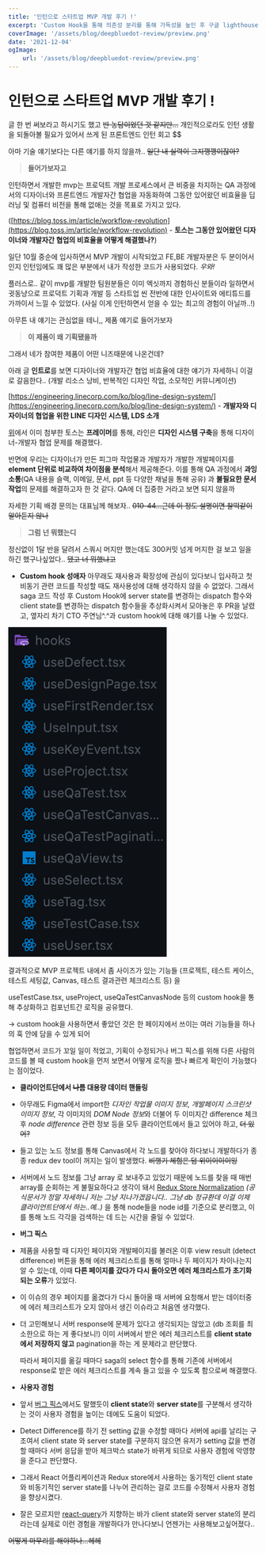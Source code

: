 ```yaml
---
title: '인턴으로 스타트업 MVP 개발 후기 !'
excerpt: 'Custom Hook을 통해 의존성 분리를 통해 가독성을 높인 후 구글 lighthouse를 통해 사이트 성능을 측정해보았다. 모바일의 경우 데스크탑보다 성능이 떨어지기 때문에 퍼포먼스 테스트에서 낮은 점수를 보여주는 것 같다. 처음 테스트 후 여러 번 프로파일링을 해봤는데 50점대를 기어다녀서 이 기회에 성능 개선을 하기로 했다. lighthouse에서는 아래와 같이 친절히 진단해준다.'
coverImage: '/assets/blog/deepbluedot-review/preview.png'
date: '2021-12-04'
ogImage:
    url: '/assets/blog/deepbluedot-review/preview.png'
---
```


# 인턴으로 스타트업 MVP 개발 후기 !

글 한 번 써보라고 하시기도 했고 <s>반 농담이었던 것 같지만...</s> 개인적으로라도 인턴 생활을 되돌아볼 필요가 있어서 쓰게 된 프론트엔드 인턴 회고 $$

아마 기술 얘기보다는 다른 얘기를 하지 않을까.. <s>일단 내 실력이 그지깽깽이잖아?</s>

> **들어가보자고**

인턴하면서 개발한 mvp는 프로덕트 개발 프로세스에서 큰 비중을 차지하는 QA 과정에서의 디자이너와 프론트엔드 개발자간 협업을 자동화하여 그동안 있어왔던 비효율을 딥러닝 및 컴퓨터 비전을 통해 없애는 것을 목표로 가지고 있다.

([https://blog.toss.im/article/workflow-revolution](https://blog.toss.im/article/workflow-revolution) - **토스는 그동안 있어왔던 디자이너와 개발자간 협업의 비효율을 어떻게 해결했나?**)

일단 10월 중순에 입사하면서 MVP 개발이 시작되었고 FE,BE 개발자분은 두 분이어서인지 인턴임에도 꽤 많은 부분에서 내가 작성한 코드가 사용되었다. _우와!_

플러스로.. 같이 mvp를 개발한 팀원분들은 이미 엑싯까지 경험하신 분들이라 일하면서 귓동냥으로 프로덕트 기획과 개발 등 스타트업 씬 전반에 대한 인사이트와 에티튜드를 가까이서 느낄 수 있었다. (사실 이게 인턴하면서 얻을 수 있는 최고의 경험이 아닐까..!)

아무튼 내 얘기는 관심없을 테니,, 제품 얘기로 들어가보자

> **이 제품이 왜 기획됐을까**

그래서 네가 참여한 제품이 어떤 니즈때문에 나온건데?

아래 글 **인트로**를 보면 디자이너와 개발자간 협업 비효율에 대한 얘기가 자세하니 이걸로 갈음한다.. (개발 리소스 낭비, 반복적인 디자인 작업, 소모적인 커뮤니케이션)

[https://engineering.linecorp.com/ko/blog/line-design-system/](https://engineering.linecorp.com/ko/blog/line-design-system/) - **개발자와 디자이너의 협업을 위한 LINE 디자인 시스템, LDS 소개**

[위](https://www.notion.so/MVP-f5c829701fe64af9a017a51d81c65a28)에서 이미 첨부한 토스는 **프레이머**를 통해, 라인은 **디자인 시스템 구축**을 통해 디자이너-개발자 협업 문제를 해결했다.

반면에 우리는 디자이너가 만든 피그마 작업물과 개발자가 개발한 개발페이지를 **element 단위로 비교하여 차이점을 분석**해서 제공해준다. 이를 통해 QA 과정에서 **과잉 소통**(QA 내용을 슬랙, 이메일, 문서, ppt 등 다양한 채널을 통해 공유) 과 **불필요한 문서작업**의 문제를 해결하고자 한 것 같다. QA에 더 집중한 거라고 보면 되지 않을까

자세한 기획 배경 문의는 대표님께 해보자.. <s>010-44...근데 이 정도 설명이면 찰떡같이 알아듣지 않나</s>

> **그럼** **넌 뭐했는디**

정신없이 1달 반을 달려서 스쿼시 머지만 했는데도 300커밋 넘게 머지한 걸 보고 일을 하긴 했구나싶었다.. <s>됐고 너 뭐했냐고</s>

-   **Custom hook 성애자**
    아무래도 재사용과 확장성에 관심이 있다보니 입사하고 첫 비동기 관련 코드를 작성할 때도 재사용성에 대해 생각하지 않을 수 없었다.
    그래서 saga 코드 작성 후 Custom Hook에 server state를 변경하는 dispatch 함수와 client state를 변경하는 dispatch 함수들을 추상화시켜서 모아놓은 후 PR을 날렸고, 옆자리 차기 CTO 주연님^.^과 custom hook에 대해 얘기를 나눌 수 있었다.

![스크린샷 2021-12-08 오후 12.59.55.png](/assets/blog/deepbluedot-review/custom-hook.png)

결과적으로 MVP 프로젝트 내에서 좀 사이즈가 있는 기능들 (프로젝트, 테스트 케이스, 테스트 세팅값, Canvas, 테스트 결과관련 체크리스트 등) 을

useTestCase.tsx, useProject, useQaTestCanvasNode 등의 custom hook을 통해 추상화하고 컴포넌트간 로직을 공유했다.

→ custom hook을 사용하면서 좋았던 것은 한 페이지에서 쓰이는 여러 기능들을 하나의 훅 안에 담을 수 있게 되어

협업하면서 코드가 꼬일 일이 적었고, 기획이 수정되거나 버그 픽스를 위해 다른 사람의 코드를 볼 때 custom hook을 먼저 보면서 어떻게 로직을 짰나 빠르게 확인이 가능했다는 점이었다.

-   **클라이언트단에서 ~~나름~~ 대용량 데이터 핸들링**
-   아무래도 Figma에서 import한 _디자인 작업물 이미지 정보_, _개발페이지 스크린샷 이미지 정보,_ 각 이미지의 *DOM Node 정보*와 더불어 두 이미지간 difference 체크 후 _node difference_ 관련 정보 등을 모두 클라이언트에서 들고 있어야 하고, <s>더 있어?</s>
-   들고 있는 노드 정보를 통해 Canvas에서 각 노드를 찾아야 하다보니 개발하다가 종종 redux dev tool이 꺼지는 일이 발생했다. <s>비행기 체험은 덤 위이이이이잉</s>
-   서버에서 노드 정보를 그냥 array 로 보내주고 있었기 때문에 노드를 찾을 때 매번 array를 순회하는 게 불필요하다고 생각이 돼서 [Redux Store Normalization](https://redux.js.org/usage/structuring-reducers/normalizing-state-shape) _(공식문서가 정말 자세하니 저는 그냥 지나가겠읍니다.. 그냥 db 정규환데 이걸 이제 클라이언트단에서 하는..예..)_ 을 통해 node들을 node id를 기준으로 분리했고, 이를 통해 노드 각각을 검색하는 데 드는 시간을 줄일 수 있었다.

-   **버그 픽스**
-   제품을 사용할 때 디자인 페이지와 개발페이지를 불러온 이후 view result (detect difference) 버튼을 통해 에러 체크리스트를 통해 얼마나 두 페이지가 차이나는지 알 수 있는데, 이때 **다른 페이지를 갔다가 다시 돌아오면 에러 체크리스트가 초기화되는 오류**가 있었다.
-   이 이슈의 경우 페이지를 옮겼다가 다시 돌아올 때 서버에 요청해서 받는 데이터중에 에러 체크리스트가 오지 않아서 생긴 이슈라고 처음엔 생각했다.
-   더 고민해보니 서버 response에 문제가 있다고 생각되지는 않았고 (db 조회를 최소한으로 하는 게 좋다보니!) 이미 서버에서 받은 에러 체크리스트를 **client state에서 저장하지 않고** pagination을 하는 게 문제라고 판단했다.

    따라서 페이지를 옮길 때마다 saga의 select 함수를 통해 기존에 서버에서 response로 받은 에러 체크리스트를 계속 들고 있을 수 있도록 함으로써 해결했다.

-   **사용자 경험**
-   앞서 [버그 픽스](https://www.notion.so/MVP-f5c829701fe64af9a017a51d81c65a28)에서도 말했듯이 **client state**와 **server state**를 구분해서 생각하는 것이 사용자 경험을 높이는 데에도 도움이 되었다.
-   Detect Difference를 하기 전 setting 값을 수정할 때마다 서버에 api를 날리는 구조여서 client state 와 server state를 구분하지 않으면 유저가 setting 값을 변경할 때마다 서버 응답을 받아 체크박스 state가 바뀌게 되므로 사용자 경험에 악영향을 준다고 판단했다.
-   그래서 React 어플리케이션과 Redux store에서 사용하는 동기적인 client state와 비동기적인 server state를 나누어 관리하는 걸로 코드를 수정해서 사용자 경험을 향상시켰다.
-   잘은 모르지만 [react-query](https://react-query.tanstack.com)가 지향하는 바가 client state와 server state의 분리라는데 실제로 이런 경험을 개발하다가 만나다보니 언젠가는 사용해보고싶어졌다..

<s>어떻게 마무리를 해야하나...헤헤</s>
